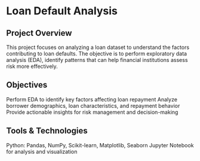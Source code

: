 # Loan Default Analysis
## Project Overview
This project focuses on analyzing a loan dataset to understand the factors contributing to loan defaults. The objective is to perform exploratory data analysis (EDA), identify patterns that can help financial institutions assess risk more effectively.
## Objectives
Perform EDA to identify key factors affecting loan repayment
Analyze borrower demographics, loan characteristics, and repayment behavior
Provide actionable insights for risk management and decision-making
## Tools & Technologies
Python: Pandas, NumPy, Scikit-learn, Matplotlib, Seaborn
Jupyter Notebook for analysis and visualization
